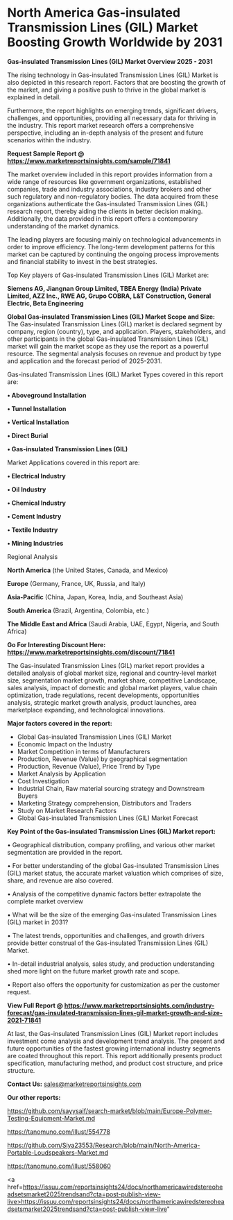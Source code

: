 # North America Gas-insulated Transmission Lines (GIL) Market Boosting Growth Worldwide by 2031

<Strong> Gas-insulated Transmission Lines (GIL) Market Overview 2025 - 2031</strong>

The rising technology in Gas-insulated Transmission Lines (GIL) Market is also depicted in this research report. Factors that are boosting the growth of the market, and giving a positive push to thrive in the global market is explained in detail.

Furthermore, the report highlights on emerging trends, significant drivers, challenges, and opportunities, providing all necessary data for thriving in the industry. This report market research offers a comprehensive perspective, including an in-depth analysis of the present and future scenarios within the industry.

<strong>Request Sample Report @ <a href=https://www.marketreportsinsights.com/sample/71841>https://www.marketreportsinsights.com/sample/71841</a></strong>

The market overview included in this report provides information from a wide range of resources like government organizations, established companies, trade and industry associations, industry brokers and other such regulatory and non-regulatory bodies. The data acquired from these organizations authenticate the Gas-insulated Transmission Lines (GIL) research report, thereby aiding the clients in better decision making. Additionally, the data provided in this report offers a contemporary understanding of the market dynamics.

The leading players are focusing mainly on technological advancements in order to improve efficiency. The long-term development patterns for this market can be captured by continuing the ongoing process improvements and financial stability to invest in the best strategies.

Top Key players of Gas-insulated Transmission Lines (GIL) Market are:

<strong>Siemens AG, Jiangnan Group Limited, TBEA Energy (India) Private Limited, AZZ Inc., RWE AG, Grupo COBRA, L&T Construction, General Electric, Beta Engineering</strong>

<strong><b>Global Gas-insulated Transmission Lines (GIL) Market Scope and Size:</b></strong>
The Gas-insulated Transmission Lines (GIL) market is declared segment by company, region (country), type, and application. Players, stakeholders, and other participants in the global Gas-insulated Transmission Lines (GIL) market will gain the market scope as they use the report as a powerful resource. The segmental analysis focuses on revenue and product by type and application and the forecast period of 2025-2031.

Gas-insulated Transmission Lines (GIL) Market Types covered in this report are:

<strong>• Aboveground Installation

• Tunnel Installation

• Vertical Installation

• Direct Burial

• Gas-insulated Transmission Lines (GIL)</strong>

Market Applications covered in this report are:

<strong>• Electrical Industry

• Oil Industry

• Chemical Industry

• Cement Industry

• Textile Industry

• Mining Industries</strong> 

Regional Analysis

<strong>North America</strong> (the United States, Canada, and Mexico)

<strong>Europe</strong> (Germany, France, UK, Russia, and Italy)

<strong>Asia-Pacific</strong> (China, Japan, Korea, India, and Southeast Asia)

<strong>South America</strong> (Brazil, Argentina, Colombia, etc.)

<strong>The Middle East and Africa</strong> (Saudi Arabia, UAE, Egypt, Nigeria, and South Africa)

<strong>Go For Interesting Discount Here: <a href=https://www.marketreportsinsights.com/discount/71841>https://www.marketreportsinsights.com/discount/71841</a></strong>

The Gas-insulated Transmission Lines (GIL) market report provides a detailed analysis of global market size, regional and country-level market size, segmentation market growth, market share, competitive Landscape, sales analysis, impact of domestic and global market players, value chain optimization, trade regulations, recent developments, opportunities analysis, strategic market growth analysis, product launches, area marketplace expanding, and technological innovations.

<strong><b>Major factors covered in the report:</b></strong>
<ul>
  <li>Global Gas-insulated Transmission Lines (GIL) Market </li>
  <li>Economic Impact on the Industry</li>
  <li>Market Competition in terms of Manufacturers</li>
  <li>Production, Revenue (Value) by geographical segmentation</li>
  <li>Production, Revenue (Value), Price Trend by Type</li>
  <li>Market Analysis by Application</li>
  <li>Cost Investigation</li>
  <li>Industrial Chain, Raw material sourcing strategy and Downstream Buyers</li>
  <li>Marketing Strategy comprehension, Distributors and Traders</li>
  <li>Study on Market Research Factors</li>
  <li>Global Gas-insulated Transmission Lines (GIL) Market Forecast</li>
</ul>

<strong><b>Key Point of the Gas-insulated Transmission Lines (GIL) Market report:</b></strong>

• Geographical distribution, company profiling, and various other market segmentation are provided in the report.

• For better understanding of the global Gas-insulated Transmission Lines (GIL) market status, the accurate market valuation which comprises of size, share, and revenue are also covered.

• Analysis of the competitive dynamic factors better extrapolate the complete market overview

• What will be the size of the emerging Gas-insulated Transmission Lines (GIL) market in 2031?

• The latest trends, opportunities and challenges, and growth drivers provide better construal of the Gas-insulated Transmission Lines (GIL) Market.

• In-detail industrial analysis, sales study, and production understanding shed more light on the future market growth rate and scope.

• Report also offers the opportunity for customization as per the customer request.

<strong><b>View Full Report @ <a href=https://www.marketreportsinsights.com/industry-forecast/gas-insulated-transmission-lines-gil-market-growth-and-size-2021-71841>https://www.marketreportsinsights.com/industry-forecast/gas-insulated-transmission-lines-gil-market-growth-and-size-2021-71841</a></b></strong>


At last, the Gas-insulated Transmission Lines (GIL) Market report includes investment come analysis and development trend analysis. The present and future opportunities of the fastest growing international industry segments are coated throughout this report. This report additionally presents product specification, manufacturing method, and product cost structure, and price structure.

<strong>Contact Us:</strong>
sales@marketreportsinsights.com

<strong>Our other reports:</strong>

<a href=https://github.com/sayysaif/search-market/blob/main/Europe-Polymer-Testing-Equipment-Market.md>https://github.com/sayysaif/search-market/blob/main/Europe-Polymer-Testing-Equipment-Market.md</a>

<a href=https://tanomuno.com/illust/554778>https://tanomuno.com/illust/554778</a>

<a href=https://github.com/Siya23553/Research/blob/main/North-America-Portable-Loudspeakers-Market.md>https://github.com/Siya23553/Research/blob/main/North-America-Portable-Loudspeakers-Market.md</a>

<a href=https://tanomuno.com/illust/558060>https://tanomuno.com/illust/558060</a>

<a href=https://issuu.com/reportsinsights24/docs/northamericawiredstereoheadsetsmarket2025trendsand?cta=post-publish-view-live>https://issuu.com/reportsinsights24/docs/northamericawiredstereoheadsetsmarket2025trendsand?cta=post-publish-view-live</a>"
